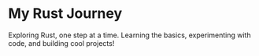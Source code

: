 # My Rust Journey

Exploring Rust, one step at a time. Learning the basics, experimenting with code, and building cool projects!
